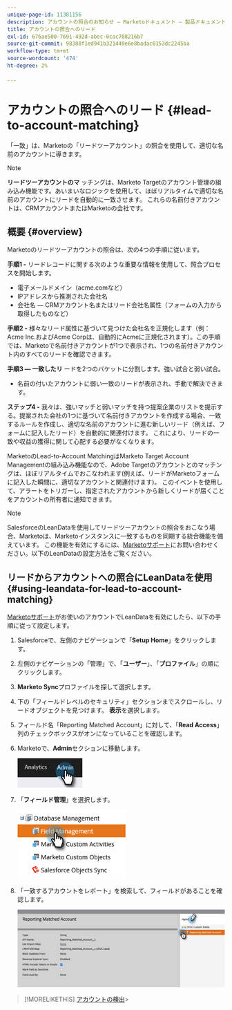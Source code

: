 ```yaml
---
unique-page-id: 11381156
description: アカウントの照合のお知らせ — Marketoドキュメント — 製品ドキュメント
title: アカウントの照合へのリード
exl-id: 676ae500-7691-492d-abec-0cac708216b7
source-git-commit: 98388f1ed941b321449e6e8badac0153dc2245ba
workflow-type: tm+mt
source-wordcount: '474'
ht-degree: 2%

---
```


# アカウントの照合へのリード {#lead-to-account-matching}

「一致」は、Marketoの「リードツーアカウント」の照合を使用して、適切な名前のアカウントに導きます。

>[!NOTE]
>
>**リードツーアカウントのマ** ッチングは、Marketo Targetのアカウント管理の組み込み機能です。あいまいなロジックを使用して、ほぼリアルタイムで適切な名前のアカウントにリードを自動的に一致させます。 これらの名前付きアカウントは、CRMアカウントまたはMarketoの会社です。

## 概要 {#overview}

Marketoのリードツーアカウントの照合は、次の4つの手順に従います。

**手順1 -** リードレコードに関する次のような重要な情報を使用して、照合プロセスを開始します。

* 電子メールドメイン（acme.comなど）
* IPアドレスから推測された会社名
* 会社名 — CRMアカウント名またはリード会社名属性（フォームの入力から取得したものなど）

**手順2 -** 様々なリード属性に基づいて見つけた会社名を正規化します（例：Acme Inc.およびAcme Corpは、自動的にAcmeに正規化されます）。この手順では、Marketoで名前付きアカウントが1つで表示され、1つの名前付きアカウント内のすべてのリードを確認できます。

**手順3 — 一致したリ** ードを2つのバケットに分割します。強い試合と弱い試合。

* 名前の付いたアカウントに弱い一致のリードが表示され、手動で解決できます。

**ステップ4 -** 我々は、強いマッチと弱いマッチを持つ提案企業のリストを提示する。提案された会社の1つに基づいて名前付きアカウントを作成する場合、一致するルールを作成し、適切な名前のアカウントに進む新しいリード（例えば、フォームに記入したリード）を自動的に関連付けます。 これにより、リードの一致や収益の獲得に関して心配する必要がなくなります。

MarketoのLead-to-Account MatchingはMarketo Target Account Managementの組み込み機能なので、Adobe Targetのアカウントとのマッチングは、ほぼリアルタイムでおこなわれます(例えば、リードがMarketoフォームに記入した瞬間に、適切なアカウントと関連付けます)。 このイベントを使用して、アラートをトリガーし、指定されたアカウントから新しくリードが届くことをアカウントの所有者に通知できます。

>[!NOTE]
>
>SalesforceのLeanDataを使用してリードツーアカウントの照合をおこなう場合、Marketoは、Marketoインスタンスに一致するものを同期する統合機能を備えています。 この機能を有効にするには、[Marketoサポート](https://nation.marketo.com/t5/Support/ct-p/Support)にお問い合わせください。以下のLeanDataの設定方法をご覧ください。

## リードからアカウントへの照合にLeanDataを使用 {#using-leandata-for-lead-to-account-matching}

[Marketoサポート](https://nation.marketo.com/t5/Support/ct-p/Support)がお使いのアカウントでLeanDataを有効にしたら、以下の手順に従って設定します。

1. Salesforceで、左側のナビゲーションで「**Setup Home**」をクリックします。

1. 左側のナビゲーションの「管理」で、「**ユーザー**」、「**プロファイル**」の順にクリックします。

1. **Marketo Sync**&#x200B;プロファイルを探して選択します。

1. 下の「フィールドレベルのセキュリティ」セクションまでスクロールし、リードオブジェクトを見つけます。 **表示**&#x200B;を選択します。

1. フィールド名「Reporting Matched Account」に対して、「**Read Access**」列のチェックボックスがオンになっていることを確認します。

1. Marketoで、**Admin**&#x200B;セクションに移動します。

   ![](assets/lead-to-account-matching-1.png)

1. 「**フィールド管理**」を選択します。

   ![](assets/lead-to-account-matching-2.png)

1. 「一致するアカウントをレポート」を検索して、フィールドがあることを確認します。

   ![](assets/lead-to-account-matching-3.png)

>[!MORELIKETHIS]
[アカウントの検出](/help/marketo/product-docs/target-account-management/target/named-accounts/discover-accounts.md)>
>
